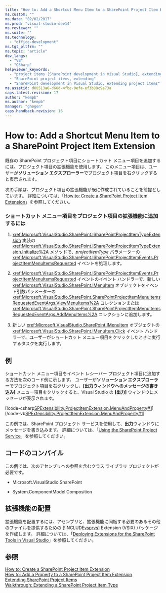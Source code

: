 ```yaml
---
title: "How to: Add a Shortcut Menu Item to a SharePoint Project Item Extension"
ms.custom: ""
ms.date: "02/02/2017"
ms.prod: "visual-studio-dev14"
ms.reviewer: ""
ms.suite: ""
ms.technology: 
  - "office-development"
ms.tgt_pltfrm: ""
ms.topic: "article"
dev_langs: 
  - "VB"
  - "CSharp"
helpviewer_keywords: 
  - "project items [SharePoint development in Visual Studio], extending"
  - "SharePoint project items, extending"
  - "SharePoint development in Visual Studio, extending project items"
ms.assetid: d00513a6-d66d-4fbe-9efa-ef3b08c9a73a
caps.latest.revision: 17
author: "kempb"
ms.author: "kempb"
manager: "ghogen"
caps.handback.revision: 16
---
```

# How to: Add a Shortcut Menu Item to a SharePoint Project Item Extension
  既存の SharePoint プロジェクト項目にショートカット メニュー項目を追加するには、プロジェクト項目の拡張機能を使用します。  このメニュー項目は、ユーザーが**ソリューション エクスプローラー**でプロジェクト項目を右クリックすると表示されます。  
  
 次の手順は、プロジェクト項目の拡張機能が既に作成されていることを前提としています。  詳細については、「[How to: Create a SharePoint Project Item Extension](../sharepoint/how-to-create-a-sharepoint-project-item-extension.md)」を参照してください。  
  
### ショートカット メニュー項目をプロジェクト項目の拡張機能に追加するには  
  
1.  <xref:Microsoft.VisualStudio.SharePoint.ISharePointProjectItemTypeExtension> 実装の <xref:Microsoft.VisualStudio.SharePoint.ISharePointProjectItemTypeExtension.Initialize%2A> メソッドで、*projectItemType* パラメーターの <xref:Microsoft.VisualStudio.SharePoint.ISharePointProjectItemEvents.ProjectItemMenuItemsRequested> イベントを処理します。  
  
2.  <xref:Microsoft.VisualStudio.SharePoint.ISharePointProjectItemEvents.ProjectItemMenuItemsRequested> イベントのイベント ハンドラーで、新しい <xref:Microsoft.VisualStudio.SharePoint.IMenuItem> オブジェクトをイベント引数パラメーターの <xref:Microsoft.VisualStudio.SharePoint.SharePointProjectItemMenuItemsRequestedEventArgs.ViewMenuItems%2A> コレクションまたは <xref:Microsoft.VisualStudio.SharePoint.SharePointProjectItemMenuItemsRequestedEventArgs.AddMenuItems%2A> コレクションに追加します。  
  
3.  新しい <xref:Microsoft.VisualStudio.SharePoint.IMenuItem> オブジェクトの <xref:Microsoft.VisualStudio.SharePoint.IMenuItem.Click> イベント ハンドラーで、ユーザーがショートカット メニュー項目をクリックしたときに実行するタスクを実行します。  
  
## 例  
 ショートカット メニュー項目をイベント レシーバー プロジェクト項目に追加する方法を次のコード例に示します。  ユーザーが**ソリューション エクスプローラー**でプロジェクト項目を右クリックし、**\[出力ウィンドウへのメッセージの書き込み\]** メニュー項目をクリックすると、Visual Studio の **\[出力\]** ウィンドウにメッセージが表示されます。  
  
 [!code-csharp[SPExtensibility.ProjectItemExtension.MenuAndProperty#1](../snippets/csharp/VS_Snippets_OfficeSP/spextensibility.projectitemextension.menuandproperty/cs/extension/projectitemextensionmenu.cs#1)]
 [!code-vb[SPExtensibility.ProjectItemExtension.MenuAndProperty#1](../snippets/visualbasic/VS_Snippets_OfficeSP/spextensibility.projectitemextension.menuandproperty/vb/extension/projectitemextensionmenu.vb#1)]  
  
 この例では、SharePoint プロジェクト サービスを使用して、**出力**ウィンドウにメッセージを書き込みます。  詳細については、「[Using the SharePoint Project Service](../sharepoint/using-the-sharepoint-project-service.md)」を参照してください。  
  
## コードのコンパイル  
 この例では、次のアセンブリへの参照を含むクラス ライブラリ プロジェクトが必要です。  
  
-   Microsoft.VisualStudio.SharePoint  
  
-   System.ComponentModel.Composition  
  
## 拡張機能の配置  
 拡張機能を配置するには、アセンブリと、拡張機能に同梱する必要のあるその他のファイルを提供するための [!INCLUDE[vsprvs](../sharepoint/includes/vsprvs-md.md)] Extension \(VSIX\) パッケージを作成します。  詳細については、「[Deploying Extensions for the SharePoint Tools in Visual Studio](../sharepoint/deploying-extensions-for-the-sharepoint-tools-in-visual-studio.md)」を参照してください。  
  
## 参照  
 [How to: Create a SharePoint Project Item Extension](../sharepoint/how-to-create-a-sharepoint-project-item-extension.md)   
 [How to: Add a Property to a SharePoint Project Item Extension](../sharepoint/how-to-add-a-property-to-a-sharepoint-project-item-extension.md)   
 [Extending SharePoint Project Items](../sharepoint/extending-sharepoint-project-items.md)   
 [Walkthrough: Extending a SharePoint Project Item Type](../sharepoint/walkthrough-extending-a-sharepoint-project-item-type.md)  
  
  